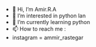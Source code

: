 - 👋 Hi, I’m Amir.R.A
- 👀 I’m interested in python lan
- 🌱 I’m currently learning python
- 📫 How to reach me : 
- instagram = ammir_rastegar

<!---
AmirRRA/AmirRRA is a ✨ special ✨ repository because its `README.md` (this file) appears on your GitHub profile.
You can click the Preview link to take a look at your changes.
--->
